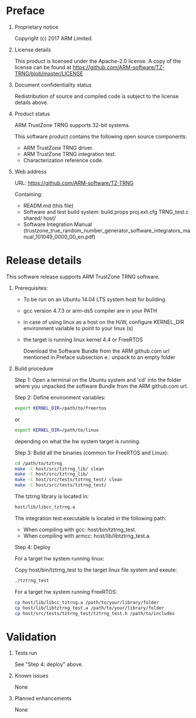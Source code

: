 # Preface

1. Proprietary notice

    Copyright (c) 2017 ARM Limited.

1. License details

    This product is licensed under the Apache-2.0 license. 
	A copy of the license can be found at https://github.com/ARM-software/TZ-TRNG/blob/master/LICENSE

1. Document confidentiality status

    Redistribution of source and compiled code is subject to the license
    details above.

1. Product status
		
	ARM TrustZone TRNG supports 32-bit systems.

    This software product contains the following open source components:

    * ARM TrustZone TRNG driver.
    * ARM TrustZone TRNG integration test.
    * Characterization reference code.

1. Web address 

    URL:     https://github.com/ARM-software/TZ-TRNG
		

    Containing:

    * READM.md (this file)
    * Software and test build system:
		build.props
		proj.ext.cfg
		TRNG_test.c
		shared/
		host/  
    * Software Integration Manual   (trustzone_true_random_number_generator_software_integrators_manual_101049_0000_00_en.pdf)



# Release details

This software release supports ARM TrustZone TRNG software.

1. Prerequisites:

    * To be run on an Ubuntu 14.04 LTS system host for building. 

    * gcc version 4.7.3 or arm-ds5 compiler are in your PATH

    * in case of using linux as a host on the H/W, configure KERNEL_DIR environment variable to point to your linux (s)

    * the target is running linux kernel 4.4 or FreeRTOS

        Download the Software Bundle from the ARM github.com url mentioned in Preface subsection e.:
        unpack to an empty folder

1. Build procedure

    Step 1: Open a terminal on the Ubuntu system and 'cd' into the folder
                where you unpacked the software Bundle from the ARM github.com url.

    Step 2: Define environment variables:
				
	```bash
    export KERNEL_DIR=/path/to/freertos
    ```
	or
    ```bash
	export KERNEL_DIR=/path/to/linux
	```		
	depending on what the hw system target is running.
				
  
	Step 3: Build all the binaries (common for FreeRTOS and Linux):
    ```bash
	cd /path/to/tztrng
	make -C host/src/tztrng_lib/ clean
	make -C host/src/tztrng_lib/
	make -C host/src/tests/tztrng_test/ clean 
	make -C host/src/tests/tztrng_test/ 
	```			
	The tztrng library is located in:
	```bash
    host/lib/libcc_tztrng.a        
    ```
	
    The integration test executable is located in the following path:
	- When compiling with gcc: host/bin/tztrng_test.
	- When compiling with armcc: host/lib/libtztrng_test.a.


    Step 4: Deploy

    For a target hw system running linux:

    Copy host/bin/tztrng_test to the target linux file system and exeute:
    ```bash
    ./tztrng_test
    ```

	For a target hw system running FreeRTOS:

	```bash
    cp host/lib/libcc_tztrng.a /path/to/your/library/folder
	cp host/lib/libtztrng_test.a /path/to/your/library/folder
	cp host/src/tests/tztrng_test/tztrng_test.h /path/to/includes
    ```
    
# Validation

1. Tests run

    See "Step 4: deploy" above.

1. Known issues
        
    None

1. Planned enhancements
        
    None



